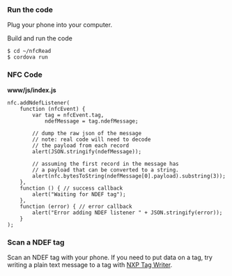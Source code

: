 ### Run the code

Plug your phone into your computer.

Build and run the code

    $ cd ~/nfcRead
    $ cordova run

### NFC Code
**www/js/index.js**

    nfc.addNdefListener(
        function (nfcEvent) {
            var tag = nfcEvent.tag,
                ndefMessage = tag.ndefMessage;

            // dump the raw json of the message
            // note: real code will need to decode
            // the payload from each record
            alert(JSON.stringify(ndefMessage));

            // assuming the first record in the message has
            // a payload that can be converted to a string.
            alert(nfc.bytesToString(ndefMessage[0].payload).substring(3));
        },
        function () { // success callback
            alert("Waiting for NDEF tag");
        },
        function (error) { // error callback
            alert("Error adding NDEF listener " + JSON.stringify(error));
        }
    );

### Scan a NDEF tag

Scan an NDEF tag with your phone. If you need to put data on a tag, try writing a plain text message to a tag with [NXP Tag Writer](https://play.google.com/store/apps/details?id=com.nxp.nfc.tagwriter).